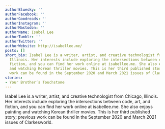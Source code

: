 ```yaml
---
authorBluesky: ''
authorFacebook: ''
authorGoodreads: ''
authorInstagram: ''
authorMastodon: ''
authorName: Isabel Lee
authorTumblr: ''
authorTwitter: ''
authorWebsite: http://isabellee.me/
posts: []
short_bio: Isabel Lee is a writer, artist, and creative technologist from Chicago,
  Illinois. Her interests include exploring the intersections between code, art, and
  fiction, and you can find her work online at isabellee.me. She also enjoys painting
  and watching Korean thriller movies. This is her third published story; previous
  work can be found in the September 2020 and March 2021 issues of Clarkesworld.
stories:
- Your Brother’s Touchstone
---
```


Isabel Lee is a writer, artist, and creative technologist from Chicago, Illinois. Her interests include exploring the intersections between code, art, and fiction, and you can find her work online at isabellee.me. She also enjoys painting and watching Korean thriller movies. This is her third published story; previous work can be found in the September 2020 and March 2021 issues of Clarkesworld.